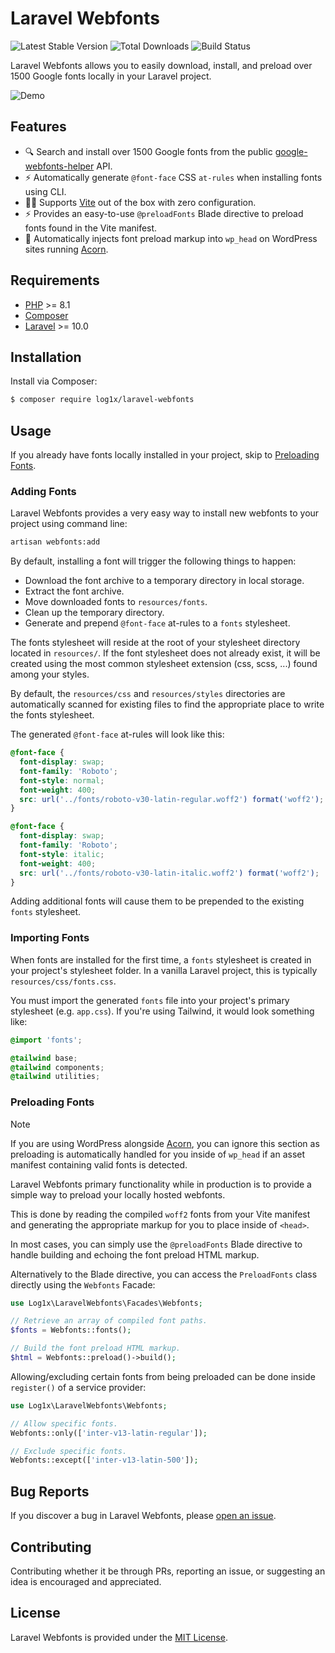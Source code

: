# Laravel Webfonts

![Latest Stable Version](https://img.shields.io/packagist/v/log1x/laravel-webfonts.svg?style=flat-square)
![Total Downloads](https://img.shields.io/packagist/dt/log1x/laravel-webfonts.svg?style=flat-square)
![Build Status](https://img.shields.io/github/actions/workflow/status/log1x/laravel-webfonts/main.yml?branch=main&style=flat-square)

Laravel Webfonts allows you to easily download, install, and preload over 1500 Google fonts locally in your Laravel project.

![Demo](https://i.imgur.com/JgotyKK.gif)

## Features

- 🔍️ Search and install over 1500 Google fonts from the public [google-webfonts-helper](https://github.com/majodev/google-webfonts-helper) API.
- ⚡️ Automatically generate `@font-face` CSS `at-rules` when installing fonts using CLI.
- 🧑‍💻 Supports [Vite](https://vitejs.dev/) out of the box with zero configuration.
- ⚡️ Provides an easy-to-use `@preloadFonts` Blade directive to preload fonts found in the Vite manifest.
- 🚀 Automatically injects font preload markup into `wp_head` on WordPress sites running [Acorn](https://github.com/roots/acorn).

## Requirements

- [PHP](https://secure.php.net/manual/en/install.php) >= 8.1
- [Composer](https://getcomposer.org/download/)
- [Laravel](https://github.com/laravel/laravel) >= 10.0

## Installation

Install via Composer:

```sh
$ composer require log1x/laravel-webfonts
```

## Usage

If you already have fonts locally installed in your project, skip to [Preloading Fonts](#preloading-fonts).

### Adding Fonts

Laravel Webfonts provides a very easy way to install new webfonts to your project using command line:

```sh
artisan webfonts:add
```

By default, installing a font will trigger the following things to happen:

- Download the font archive to a temporary directory in local storage.
- Extract the font archive.
- Move downloaded fonts to `resources/fonts`.
- Clean up the temporary directory.
- Generate and prepend `@font-face` at-rules to a `fonts` stylesheet.

The fonts stylesheet will reside at the root of your stylesheet directory located in `resources/`. If the font stylesheet does not already exist, it will be created using the most common stylesheet extension (css, scss, ...) found among your styles.

By default, the `resources/css` and `resources/styles` directories are automatically scanned for existing files to find the appropriate place to write the fonts stylesheet.

The generated `@font-face` at-rules will look like this:

```css
@font-face {
  font-display: swap;
  font-family: 'Roboto';
  font-style: normal;
  font-weight: 400;
  src: url('../fonts/roboto-v30-latin-regular.woff2') format('woff2');
}

@font-face {
  font-display: swap;
  font-family: 'Roboto';
  font-style: italic;
  font-weight: 400;
  src: url('../fonts/roboto-v30-latin-italic.woff2') format('woff2');
}
```

Adding additional fonts will cause them to be prepended to the existing `fonts` stylesheet.

### Importing Fonts

When fonts are installed for the first time, a `fonts` stylesheet is created in your project's stylesheet folder. In a vanilla Laravel project, this is typically `resources/css/fonts.css`.

You must import the generated `fonts` file into your project's primary stylesheet (e.g. `app.css`). If you're using Tailwind, it would look something like:

```css
@import 'fonts';

@tailwind base;
@tailwind components;
@tailwind utilities;
```

### Preloading Fonts

> [!NOTE]
> If you are using WordPress alongside [Acorn](https://github.com/roots/acorn), you can ignore this section as preloading is automatically handled for you inside of `wp_head` if an asset manifest containing valid fonts is detected.

Laravel Webfonts primary functionality while in production is to provide a simple way to preload your locally hosted webfonts.

This is done by reading the compiled `woff2` fonts from your Vite manifest and generating the appropriate markup for you to place inside of `<head>`.

In most cases, you can simply use the `@preloadFonts` Blade directive to handle building and echoing the font preload HTML markup.

Alternatively to the Blade directive, you can access the `PreloadFonts` class directly using the `Webfonts` Facade:

```php
use Log1x\LaravelWebfonts\Facades\Webfonts;

// Retrieve an array of compiled font paths.
$fonts = Webfonts::fonts();

// Build the font preload HTML markup.
$html = Webfonts::preload()->build();
```

Allowing/excluding certain fonts from being preloaded can be done inside `register()` of a service provider:

```php
use Log1x\LaravelWebfonts\Webfonts;

// Allow specific fonts.
Webfonts::only(['inter-v13-latin-regular']);

// Exclude specific fonts.
Webfonts::except(['inter-v13-latin-500']);
```

## Bug Reports

If you discover a bug in Laravel Webfonts, please [open an issue](https://github.com/log1x/laravel-webfonts/issues).

## Contributing

Contributing whether it be through PRs, reporting an issue, or suggesting an idea is encouraged and appreciated.

## License

Laravel Webfonts is provided under the [MIT License](LICENSE.md).
